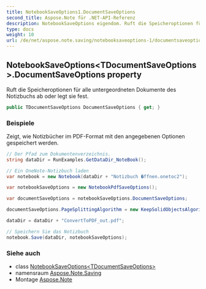 ```yaml
---
title: NotebookSaveOptions1.DocumentSaveOptions
second_title: Aspose.Note für .NET-API-Referenz
description: NotebookSaveOptions eigendom. Ruft die Speicheroptionen für alle untergeordneten Dokumente des Notizbuchs ab oder legt sie fest.
type: docs
weight: 10
url: /de/net/aspose.note.saving/notebooksaveoptions-1/documentsaveoptions/
---
```

## NotebookSaveOptions&lt;TDocumentSaveOptions&gt;.DocumentSaveOptions property

Ruft die Speicheroptionen für alle untergeordneten Dokumente des Notizbuchs ab oder legt sie fest.

```csharp
public TDocumentSaveOptions DocumentSaveOptions { get; }
```

### Beispiele

Zeigt, wie Notizbücher im PDF-Format mit den angegebenen Optionen gespeichert werden.

```csharp
// Der Pfad zum Dokumentenverzeichnis.
string dataDir = RunExamples.GetDataDir_NoteBook();

// Ein OneNote-Notizbuch laden
var notebook = new Notebook(dataDir + "Notizbuch �ffnen.onetoc2");

var notebookSaveOptions = new NotebookPdfSaveOptions();

var documentSaveOptions = notebookSaveOptions.DocumentSaveOptions;

documentSaveOptions.PageSplittingAlgorithm = new KeepSolidObjectsAlgorithm();

dataDir = dataDir + "ConvertToPDF_out.pdf";

// Speichern Sie das Notizbuch
notebook.Save(dataDir, notebookSaveOptions);
```

### Siehe auch

* class [NotebookSaveOptions&lt;TDocumentSaveOptions&gt;](../)
* namensraum [Aspose.Note.Saving](../../notebooksaveoptions-1/)
* Montage [Aspose.Note](../../../)



